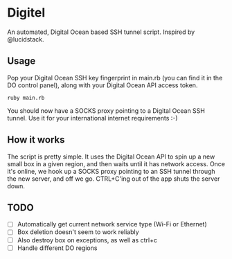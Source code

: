 # Digitel

An automated, Digital Ocean based SSH tunnel script. Inspired by
@lucidstack.

## Usage

Pop your Digital Ocean SSH key fingerprint in main.rb (you can find it
in the DO control panel), along with your Digital Ocean API access
token.

```
ruby main.rb
```

You should now have a SOCKS proxy pointing to a Digital Ocean SSH
tunnel. Use it for your international internet requirements :-)

## How it works

The script is pretty simple. It uses the Digital Ocean API to spin up a
new small box in a given region, and then waits until it has network
access. Once it's online, we hook up a SOCKS proxy pointing to an SSH
tunnel through the new server, and off we go. CTRL+C'ing out of the app
shuts the server down.

## TODO

- [ ] Automatically get current network service type (Wi-Fi or Ethernet)
- [ ] Box deletion doesn't seem to work reliably
- [ ] Also destroy box on exceptions, as well as ctrl+c
- [ ] Handle different DO regions
